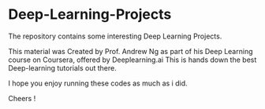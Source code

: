 # Deep-Learning-Projects
The repository contains some interesting Deep Learning Projects.

This material was Created by Prof. Andrew Ng as part of his Deep Learning course on Coursera, offered by Deeplearning.ai
This is hands down the best Deep-learning tutorials out there.

I hope you enjoy running these codes as much as i did.

Cheers !
